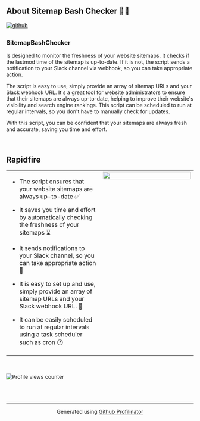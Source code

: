 ## About Sitemap Bash Checker 🤖📒  
  

<a href="https://github.com/DanRaiss" target="_blank">
<img src=https://img.shields.io/badge/github-%2324292e.svg?&style=for-the-badge&logo=github&logoColor=white alt=github style="margin-bottom: 5px;" />
</a>  
  



### SitemapBashChecker  
Is designed to monitor the freshness of your website sitemaps. It checks if the lastmod time of the sitemap is up-to-date. If it is not, the script sends a notification to your Slack channel via webhook, so you can take appropriate action. 

The script is easy to use, simply provide an array of sitemap URLs and your Slack webhook URL. It's a great tool for website administrators to ensure that their sitemaps are always up-to-date, helping to improve their website's visibility and search engine rankings. This script can be scheduled to run at regular intervals, so you don't have to manually check for updates. 

With this script, you can be confident that your sitemaps are always fresh and accurate, saving you time and effort.  
  

<br/>  


## Rapidfire  
<table><tr><td valign="top" width="50%">

- The script ensures that your website sitemaps are always up-to-date ✅  
  

- It saves you time and effort by automatically checking the freshness of your sitemaps ⌛   
  

-  It sends notifications to your Slack channel, so you can take appropriate action  🔔  
  

-  It is easy to set up and use, simply provide an array of sitemap URLs and your Slack webhook URL. 🔧  
  

-  It can be easily scheduled to run at regular intervals using a task scheduler such as cron 🕐  


</td><td valign="top" width="50%">

<div align="center">
<img src="https://rishavanand.github.io/static/images/greetings.gif" align="center" style="width: 100%" />
</div>  


</td></tr></table>  

<br/>  

![Profile views counter](https://komarev.com/ghpvc/?username=DanRaiss&&style=flat-square)  
  

<br/>  


<br />

----
<div align="center">Generated using <a href="https://profilinator.rishav.dev/" target="_blank">Github Profilinator</a></div>
